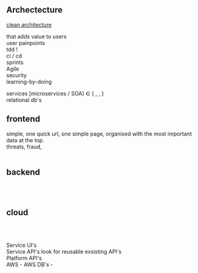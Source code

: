 ## Archectecture 

[clean architecture](https://github.com/madetech/clean-architecture) <br>

that adds value to users <br>
user painpoints <br>
tdd ! <br>
ci / cd <br>
sprints <br>
Agile <br>
security <br>
learning-by-doing <br>

services [microservices / SOA] ∈ {   ,     ,     }  <br>
relational db's  <br>


## frontend
simple, one quick url, one simple page, organised with the most important data at the top. <br>
threats, fraud,
<br>
<br>
## backend
<br>
<br>

## cloud
<br>
<br>

Service UI's <br>
Service API's     look for reusable exsisting API's <br>
Platform API's <br>
AWS - AWS DB's -  <br>
